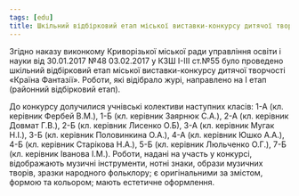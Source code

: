 ```yaml
---
tags: [edu]
title: Шкільний відбірковий етап міської виставки-конкурсу дитячої творчості «Країна Фантазії»
---
```


Згідно наказу виконкому Криворізької міської ради управління освіти і науки від 30.01.2017 №48 03.02.2017 у КЗШ І-ІІІ ст.№55 було проведено шкільний відбірковий етап міської виставки-конкурсу дитячої творчості «Країна Фантазії». Роботи, які відібрало журі, направлено на І етап (районний відбірковий етап).

До конкурсу долучилися учнівські колективи наступних класів: 1-А (кл. керівник Фербей В.М.), 1-Б (кл. керівник Заярнюк С.А.), 2-А (кл. керівник Довмат Г.В.), 2-Б (кл. керівник Лисенко О.Б), 3-А (кл. керівник Мугак Н.І.), 3-Б (кл. керівник Половинкина О.А.), 4-А (кл. керівник Юшко А.А.), 4-Б (кл. керівник Старікова Н.А.), 5-Б (кл. керівник Люльченко О.Г.), 7-Б (кл. керівник Іванова І.М.). Роботи, надані на участь у конкурсі, відображають музичні інструменти, нотні знаки, образи музичних творів, зразки народного фольклору; є оригінальними за змістом, формою та кольором; мають естетичне оформлення.

<slideshow id="72157679961522986"></slideshow>
